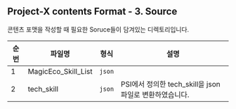 ## Project-X contents Format - 3. Source</br>

콘텐츠 포맷을 작성할 때 필요한 Soruce들이 담겨있는 디렉토리입니다. 

|순번|파일명|형식|설명|
|-|-|-|-|
|1|MagicEco_Skill_List|`json`| |
|2|tech_skill|`json`| PSI에서 정의한 tech_skill을 json파일로 변환하였습니다.|
